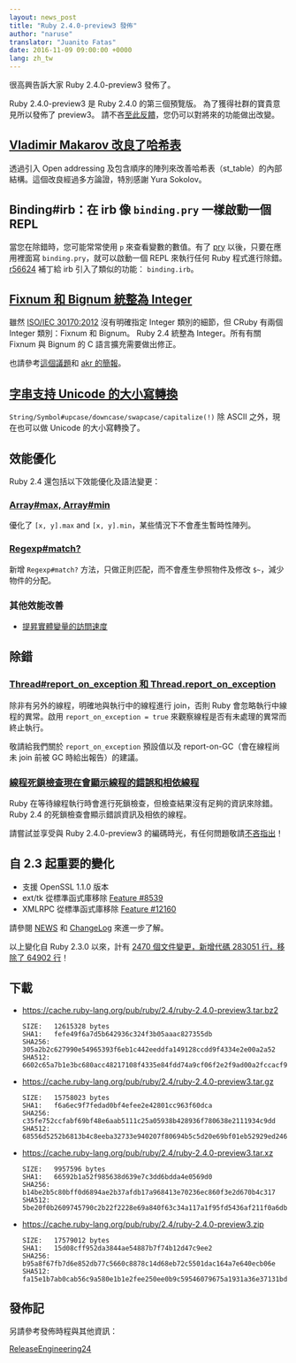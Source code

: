```yaml
---
layout: news_post
title: "Ruby 2.4.0-preview3 發佈"
author: "naruse"
translator: "Juanito Fatas"
date: 2016-11-09 09:00:00 +0000
lang: zh_tw
---
```


很高興告訴大家 Ruby 2.4.0-preview3 發佈了。

Ruby 2.4.0-preview3 是 Ruby 2.4.0 的第三個預覽版。
為了獲得社群的寶貴意見所以發佈了 preview3。
請不吝[至此反饋](https://bugs.ruby-lang.org/projects/ruby/wiki/HowToReport)，您仍可以對將來的功能做出改變。

## [Vladimir Makarov 改良了哈希表](https://bugs.ruby-lang.org/issues/12142)

透過引入 Open addressing 及包含順序的陣列來改善哈希表（st_table）的內部結構。這個改良經過多方論證，特別感謝 Yura Sokolov。

## Binding#irb：在 irb 像 `binding.pry` 一樣啟動一個 REPL

當您在除錯時，您可能常常使用 `p` 來查看變數的數值。有了 [pry](https://github.com/pry/pry) 以後，只要在應用裡面寫 `binding.pry`，就可以啟動一個 REPL 來執行任何 Ruby 程式進行除錯。[r56624](https://github.com/ruby/ruby/commit/493e48897421d176a8faf0f0820323d79ecdf94a) 補丁給 irb 引入了類似的功能： `binding.irb`。

## [Fixnum 和 Bignum 統整為 Integer](https://bugs.ruby-lang.org/issues/12005)

雖然 [ISO/IEC 30170:2012](http://www.iso.org/iso/iso_catalogue/catalogue_tc/catalogue_detail.htm?csnumber=59579) 沒有明確指定 Integer 類別的細節，但 CRuby 有兩個 Integer 類別：Fixnum 和 Bignum。 Ruby 2.4 統整為 Integer。所有有關 Fixnum 與 Bignum 的 C 語言擴充需要做出修正。

也請參考[這個議題](https://bugs.ruby-lang.org/issues/12005)和 [akr 的簡報](http://www.a-k-r.org/pub/2016-09-08-rubykaigi-unified-integer.pdf)。

## [字串支持 Unicode 的大小寫轉換](https://bugs.ruby-lang.org/issues/10085)

`String/Symbol#upcase/downcase/swapcase/capitalize(!)` 除 ASCII 之外，現在也可以做 Unicode 的大小寫轉換了。

## 效能優化

Ruby 2.4 還包括以下效能優化及語法變更：

### [Array#max, Array#min](https://bugs.ruby-lang.org/issues/12172)

優化了 `[x, y].max` and `[x, y].min`，某些情況下不會產生暫時性陣列。

### [Regexp#match?](https://bugs.ruby-lang.org/issues/8110)

新增 `Regexp#match?` 方法，只做正則匹配，而不會產生參照物件及修改 `$~`，減少物件的分配。

### 其他效能改善

* [提昇實體變量的訪問速度](https://bugs.ruby-lang.org/issues/12274)

## 除錯

### [Thread#report_on_exception 和 Thread.report_on_exception](https://bugs.ruby-lang.org/issues/6647)

除非有另外的線程，明確地與執行中的線程進行 join，否則 Ruby 會忽略執行中線程的異常。啟用 `report_on_exception = true` 來觀察線程是否有未處理的異常而終止執行。

敬請給我們關於 `report_on_exception` 預設值以及 report-on-GC（會在線程尚未 join 前被 GC 時給出報告）的建議。

### [線程死鎖檢查現在會顯示線程的錯誤和相依線程](https://bugs.ruby-lang.org/issues/8214)

Ruby 在等待線程執行時會進行死鎖檢查，但檢查結果沒有足夠的資訊來除錯。
Ruby 2.4 的死鎖檢查會顯示錯誤資訊及相依的線程。

請嘗試並享受與 Ruby 2.4.0-preview3 的編碼時光，有任何問題敬請[不吝指出](https://bugs.ruby-lang.org/projects/ruby/wiki/HowToReport)！

## 自 2.3 起重要的變化

* 支援 OpenSSL 1.1.0 版本
* ext/tk 從標準函式庫移除 [Feature #8539](https://bugs.ruby-lang.org/issues/8539)
* XMLRPC 從標準函式庫移除 [Feature #12160](https://bugs.ruby-lang.org/issues/12160)

請參閱 [NEWS](https://github.com/ruby/ruby/blob/v2_4_0_preview3/NEWS) 和
[ChangeLog](https://github.com/ruby/ruby/blob/v2_4_0_preview3/ChangeLog)
來進一步了解。

以上變化自 Ruby 2.3.0 以來，計有 [2470 個文件變更，新增代碼 283051 行，移除了 64902 行](https://github.com/ruby/ruby/compare/v2_3_0...v2_4_0_preview3)！

## 下載

* <https://cache.ruby-lang.org/pub/ruby/2.4/ruby-2.4.0-preview3.tar.bz2>

      SIZE:   12615328 bytes
      SHA1:   fefe49f6a7d5b642936c324f3b05aaac827355db
      SHA256: 305a2b2c627990e54965393f6eb1c442eeddfa149128ccdd9f4334e2e00a2a52
      SHA512: 6602c65a7b1e3bc680acc48217108f4335e84fdd74a9cf06f2e2f9ad00a2fccacf9fa035a912bc9d5cc3f0c7a5e21475971dfac37b0364311ef3645f25c7ddf9

* <https://cache.ruby-lang.org/pub/ruby/2.4/ruby-2.4.0-preview3.tar.gz>

      SIZE:   15758023 bytes
      SHA1:   f6a6ec9f7fedad0bf4efee2e42801cc963f60dca
      SHA256: c35fe752ccfabf69bf48e6aab5111c25a05938b428936f780638e2111934c9dd
      SHA512: 68556d5252b6813b4c8eeba32733e940207f80694b5c5d20e69bf01eb52929ed2466496b05a895a5ad4831d430695e17624eb35b728b2d4d7cf02df756ac48b4

* <https://cache.ruby-lang.org/pub/ruby/2.4/ruby-2.4.0-preview3.tar.xz>

      SIZE:   9957596 bytes
      SHA1:   66592b1a52f985638d639e7c3dd6bdda4e0569d0
      SHA256: b14be2b5c80bff0d6894ae2b37afdb17a968413e70236ec860f3e2d670b4c317
      SHA512: 5be20f0b2609745790c2b22f2228e69a840f63c34a117a1f95fd5436af211f0a6db2758d513d3e095a2d97c53c80793579cb2a1e00e70cf72c487a88c4a40d33

* <https://cache.ruby-lang.org/pub/ruby/2.4/ruby-2.4.0-preview3.zip>

      SIZE:   17579012 bytes
      SHA1:   15d08cff952da3844ae54887b7f74b12d47c9ee2
      SHA256: b95a8f67fb7d6e852db77c5660c8878c14d68eb72c5501dac164a7e640ecb06e
      SHA512: fa15e1b7ab0cab56c9a580e1b1e2fee250ee0b9c59546079675a1931a36e37131bd37d64033c75e05d8e9d9fcc33ce7850254d3acaca2136cf3bd08b070244f0

## 發佈記

另請參考發佈時程與其他資訊：

[ReleaseEngineering24](https://bugs.ruby-lang.org/projects/ruby-master/wiki/ReleaseEngineering24)
